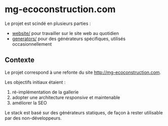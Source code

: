 mg-ecoconstruction.com
======================

Le projet est scindé en plusieurs parties :

* [website/](./website/) pour travailler sur le site web au quotidien
* [generators/](./generators/) pour des générateurs spécifiques, utilisés occasionnellement

## Contexte

Le projet correspond à une refonte du site http://mg-ecoconstruction.com.

Les objectifs initiaux étaient :

1. ré-implémentation de la gallerie
2. adopter une architecture *responsive* et maintenable
3. améliorer la SEO

Le stack est basé sur des générateurs statiques, de façon à rester utilisable par des non-développeurs.
